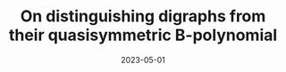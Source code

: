 ---
title: "On distinguishing digraphs from their quasisymmetric B-polynomial"
collection: 'conferences'
name: '1st Meru Annual Combinatorics Conference'
category: 'conferences'
type: "Talk"
permalink: /talks/meru-1
venue: "Pondicherry University"
date: 2023-05-01
location: "Pondicherry, India."
---
